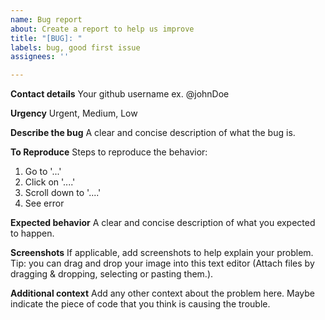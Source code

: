 ```yaml
---
name: Bug report
about: Create a report to help us improve
title: "[BUG]: "
labels: bug, good first issue
assignees: ''

---
```


**Contact details**
Your github username ex. @johnDoe

**Urgency**
Urgent, Medium, Low

**Describe the bug**
A clear and concise description of what the bug is.

**To Reproduce**
Steps to reproduce the behavior:

1. Go to '...'
2. Click on '....'
3. Scroll down to '....'
4. See error

**Expected behavior**
A clear and concise description of what you expected to happen.

**Screenshots**
If applicable, add screenshots to help explain your problem. Tip: you can drag and drop your image into this text editor (Attach files by dragging & dropping, selecting or pasting them.).

**Additional context**
Add any other context about the problem here. Maybe indicate the piece of code that you think is causing the trouble.
